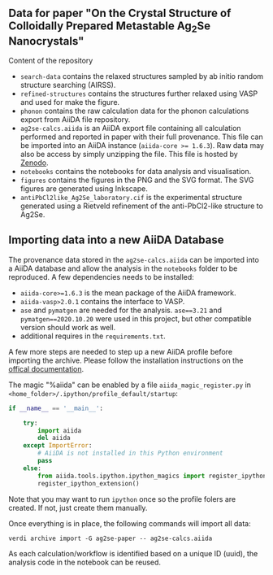 ## Data for paper "On the Crystal Structure of Colloidally Prepared Metastable Ag<sub>2</sub>Se Nanocrystals"

Content of the repository

- `search-data` contains the relaxed structures sampled by ab initio random structure searching (AIRSS).
- `refined-structures` contains the structures further relaxed using VASP and used for make the figure.
- `phonon` contains the raw calculation data for the phonon calculations export from AiiDA file repository.
- `ag2se-calcs.aiida` is an AiiDA export file containing all calculation performed and reported in paper with their full provenance. This file can be imported into an AiiDA instance (`aiida-core >= 1.6.3`). Raw data may also be access by simply unzipping the file. This file is hosted by [Zenodo](https://zenodo.org/api/files/baed3fb2-a4d3-49f7-a5d1-cb8da7cdbf28/ag2se-calcs.aiida?versionId=0e916ddb-428d-4355-a8a1-d801cc90844a).
- `notebooks` contains the notebooks for data analysis and visualisation.
- `figures` contains the figures in the PNG and the SVG format. The SVG figures are generated using Inkscape.
- `antiPbCl2like_Ag2Se_laboratory.cif` is the experimental structure generated using a Rietveld refinement of the anti-PbCl2-like structure to Ag2Se.


## Importing data into a new AiiDA Database

The provenance data stored in the `ag2se-calcs.aiida` can be imported into a AiiDA database and allow the analysis in the `notebooks` folder to be reproduced.
A few dependencies needs to be installed:

- `aiida-core>=1.6.3` is the mean package of the AiiDA framework.
- `aiida-vasp>2.0.1` contains the interface to VASP.
- `ase` and `pymatgen` are needed for the analysis. `ase==3.21` and `pymatgen==2020.10.20` were used in this project, but other compatible version should work as well.
- additional requires in the `requirements.txt`.

A few more steps are needed to step up a new AiiDA profile before importing the archive. Please follow the installation instructions on the [offical documentation](https://aiida.readthedocs.io/).

The magic "%aiida" can be enabled by a file `aiida_magic_register.py` in `<home_folder>/.ipython/profile_default/startup`:


```python
if __name__ == '__main__':

    try:
        import aiida
        del aiida
    except ImportError:
        # AiiDA is not installed in this Python environment
        pass
    else:
        from aiida.tools.ipython.ipython_magics import register_ipython_extension
        register_ipython_extension()
```

Note that you may want to run `ipython` once so the profile folers are created. If not, just create them manually.

Once everything is in place, the following commands will import all data:

```base
verdi archive import -G ag2se-paper -- ag2se-calcs.aiida
```

As each calculation/workflow is identified based on a unique ID (uuid), the analysis code in the notebook can be reused. 

